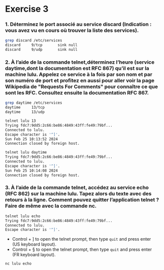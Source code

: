 # Exercise 3

### 1. Déterminez le port associé au service discard (Indication : vous avez vu en cours où trouver la liste des services).

```bash
grep discard /etc/services
discard		9/tcp		sink null
discard		9/udp		sink null
```

### 2. À l’aide de la commande telnet,déterminez l’heure (service daytime,dont la documentation est RFC 867) qu’il est sur la machine lulu. Appelez ce service à la fois par son nom et par son numéro de port et profitez en aussi pour aller voir la page Wikipedia de "Requests For Comments" pour connaître ce que sont les RFC. Consultez ensuite la documentation RFC 867.

```bash
grep daytime /etc/services
daytime		13/tcp
daytime		13/udp
```

```bash
telnet lulu 13
Trying fdc7:9dd5:2c66:be86:4849:43ff:fe49:79bf...
Connected to lulu.
Escape character is '^]'.
Sun Feb 25 10:13:52 2024
Connection closed by foreign host.
```

```bash
telnet lulu daytime
Trying fdc7:9dd5:2c66:be86:4849:43ff:fe49:79bf...
Connected to lulu.
Escape character is '^]'.
Sun Feb 25 10:14:08 2024
Connection closed by foreign host.
```

### 3. À l’aide de la commande telnet, accédez au service echo (RFC 862) sur la machine lulu. Tapez alors du texte avec des retours à la ligne. Comment pouvez quitter l’application telnet ? Faire de même avec la commande nc.

```bash
telnet lulu echo
Trying fdc7:9dd5:2c66:be86:4849:43ff:fe49:79bf...
Connected to lulu.
Escape character is '^]'.
```

- Control + ] to open the telnet prompt, then type `quit` and press enter (US keyboard layout).
- Control + § to open the telnet prompt, then type `quit` and press enter (FR keyboard layout).

```bash
nc lulu echo
```